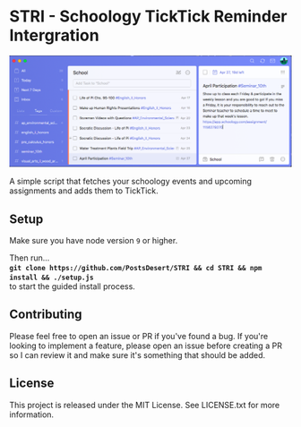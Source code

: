 # STRI - Schoology TickTick Reminder Intergration
<p align="center"><img src="https://raw.githubusercontent.com/PostsDesert/STRI/master/picture/TickTickSmall.png" /></p>
A simple script that fetches your schoology events and upcoming assignments and adds them to TickTick.

## Setup
Make sure you have node version `9` or higher.

Then run... <br />
**`git clone https://github.com/PostsDesert/STRI && cd STRI && npm install && ./setup.js`** <br />
to start the guided install process.

## Contributing
Please feel free to open an issue or PR if you've found a bug. If you're looking to implement a feature, please open an issue before creating a PR so I can review it and make sure it's something that should be added.

## License
This project is released under the MIT License. See LICENSE.txt for more information.
